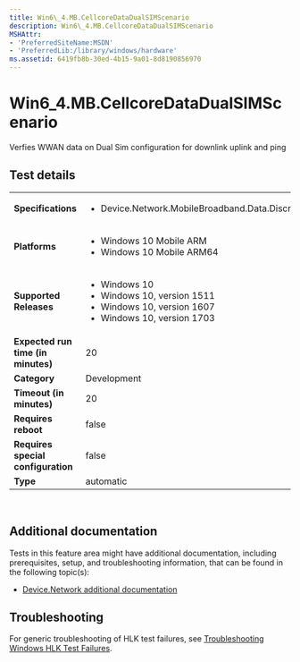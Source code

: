 ```yaml
---
title: Win6\_4.MB.CellcoreDataDualSIMScenario
description: Win6\_4.MB.CellcoreDataDualSIMScenario
MSHAttr:
- 'PreferredSiteName:MSDN'
- 'PreferredLib:/library/windows/hardware'
ms.assetid: 6419fb8b-30ed-4b15-9a01-8d8190856970
---
```


# <span id="p-hlk-test.f11eb09a-e686-495f-b74a-22329647187d"></span>Win6\_4.MB.CellcoreDataDualSIMScenario


Verfies WWAN data on Dual Sim configuration for downlink uplink and ping

## <span id="Test_details"></span><span id="test_details"></span><span id="TEST_DETAILS"></span>Test details


<table>
<colgroup>
<col width="50%" />
<col width="50%" />
</colgroup>
<tbody>
<tr class="odd">
<td><strong>Specifications</strong></td>
<td><ul>
<li>Device.Network.MobileBroadband.Data.Discretional</li>
</ul></td>
</tr>
<tr class="even">
<td><strong>Platforms</strong></td>
<td><ul>
<li>Windows 10 Mobile ARM</li>
<li>Windows 10 Mobile ARM64</li>
</ul></td>
</tr>
<tr class="odd">
<td><strong>Supported Releases</strong></td>
<td><ul>
<li>Windows 10</li>
<li>Windows 10, version 1511</li>
<li>Windows 10, version 1607</li>
<li>Windows 10, version 1703</li>
</ul></td>
</tr>
<tr class="even">
<td><strong>Expected run time (in minutes)</strong></td>
<td>20</td>
</tr>
<tr class="odd">
<td><strong>Category</strong></td>
<td>Development</td>
</tr>
<tr class="even">
<td><strong>Timeout (in minutes)</strong></td>
<td>20</td>
</tr>
<tr class="odd">
<td><strong>Requires reboot</strong></td>
<td>false</td>
</tr>
<tr class="even">
<td><strong>Requires special configuration</strong></td>
<td>false</td>
</tr>
<tr class="odd">
<td><strong>Type</strong></td>
<td>automatic</td>
</tr>
</tbody>
</table>

 

## <span id="Additional_documentation"></span><span id="additional_documentation"></span><span id="ADDITIONAL_DOCUMENTATION"></span>Additional documentation


Tests in this feature area might have additional documentation, including prerequisites, setup, and troubleshooting information, that can be found in the following topic(s):

-   [Device.Network additional documentation](device-network-additional-documentation.md)

## <span id="Troubleshooting"></span><span id="troubleshooting"></span><span id="TROUBLESHOOTING"></span>Troubleshooting


For generic troubleshooting of HLK test failures, see [Troubleshooting Windows HLK Test Failures](..\user\troubleshooting-windows-hlk-test-failures.md).

 

 






